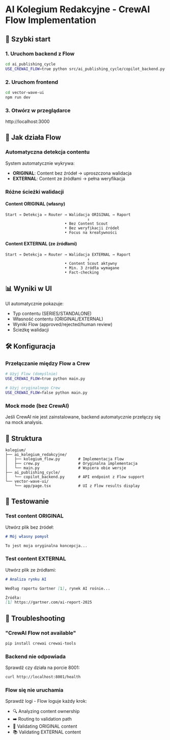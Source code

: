 # AI Kolegium Redakcyjne - CrewAI Flow Implementation

## 🚀 Szybki start

### 1. Uruchom backend z Flow
```bash
cd ai_publishing_cycle
USE_CREWAI_FLOW=true python src/ai_publishing_cycle/copilot_backend.py
```

### 2. Uruchom frontend
```bash
cd vector-wave-ui
npm run dev
```

### 3. Otwórz w przeglądarce
http://localhost:3000

## 🔄 Jak działa Flow

### Automatyczna detekcja contentu
System automatycznie wykrywa:
- **ORIGINAL**: Content bez źródeł → uproszczona walidacja
- **EXTERNAL**: Content ze źródłami → pełna weryfikacja

### Różne ścieżki walidacji

#### Content ORIGINAL (własny)
```
Start → Detekcja → Router → Walidacja ORIGINAL → Raport
                                    ↓
                          • Bez Content Scout
                          • Bez weryfikacji źródeł  
                          • Focus na kreatywności
```

#### Content EXTERNAL (ze źródłami)
```
Start → Detekcja → Router → Walidacja EXTERNAL → Raport
                                    ↓
                          • Content Scout aktywny
                          • Min. 3 źródła wymagane
                          • Fact-checking
```

## 📊 Wyniki w UI

UI automatycznie pokazuje:
- Typ contentu (SERIES/STANDALONE)
- Własność contentu (ORIGINAL/EXTERNAL)
- Wyniki Flow (approved/rejected/human review)
- Ścieżkę walidacji

## 🛠️ Konfiguracja

### Przełączanie między Flow a Crew
```bash
# Użyj Flow (domyślnie)
USE_CREWAI_FLOW=true python main.py

# Użyj oryginalnego Crew
USE_CREWAI_FLOW=false python main.py
```

### Mock mode (bez CrewAI)
Jeśli CrewAI nie jest zainstalowane, backend automatycznie przełączy się na mock analysis.

## 📁 Struktura

```
kolegium/
├── ai_kolegium_redakcyjne/
│   ├── kolegium_flow.py        # Implementacja Flow
│   ├── crew.py                 # Oryginalna implementacja
│   └── main.py                 # Wspiera obie wersje
├── ai_publishing_cycle/
│   └── copilot_backend.py      # API endpoint z Flow support
└── vector-wave-ui/
    └── app/page.tsx            # UI z Flow results display
```

## 🧪 Testowanie

### Test content ORIGINAL
Utwórz plik bez źródeł:
```markdown
# Mój własny pomysł

To jest moja oryginalna koncepcja...
```

### Test content EXTERNAL
Utwórz plik ze źródłami:
```markdown
# Analiza rynku AI

Według raportu Gartner [1], rynek AI rośnie...

Źródła:
[1] https://gartner.com/ai-report-2025
```

## 🐛 Troubleshooting

### "CrewAI Flow not available"
```bash
pip install crewai crewai-tools
```

### Backend nie odpowiada
Sprawdź czy działa na porcie 8001:
```bash
curl http://localhost:8001/health
```

### Flow się nie uruchamia
Sprawdź logi - Flow loguje każdy krok:
- 🔍 Analyzing content ownership
- ➡️ Routing to validation path
- 🎨 Validating ORIGINAL content
- 📚 Validating EXTERNAL content